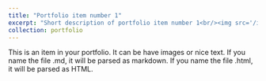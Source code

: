 ```yaml
---
title: "Portfolio item number 1"
excerpt: "Short description of portfolio item number 1<br/><img src='/images/Selfi.jpg'>"
collection: portfolio
---
```


This is an item in your portfolio. It can be have images or nice text. If you name the file .md, it will be parsed as markdown. If you name the file .html, it will be parsed as HTML.
